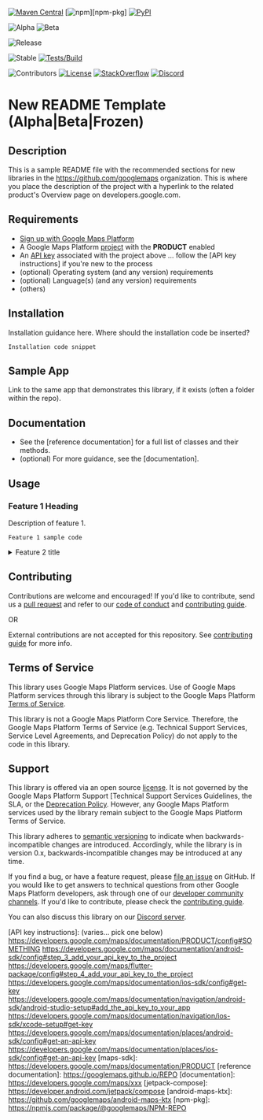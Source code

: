 <!--java/js-only badges-->
[![Maven Central](https://img.shields.io/maven-central/v/com.google.maps.android/MVN-REPO)](https://maven-badges.herokuapp.com/maven-central/com.google.maps.android/MVN-REPO)
[![npm](https://img.shields.io/npm/v/@googlemaps/NPM-REPO)][npm-pkg]
[![PyPI](https://img.shields.io/pypi/v/PYPI-PKG.svg)](https://pypi.python.org/pypi/PYPI-PKG)
<!-- MVN-REPO, NPM-REPO, or PYPI-PKG may or may not be the same as GH repo, e.g, "android-" -->

<!--lifecycle badges-->
![Alpha](https://img.shields.io/badge/release-alpha-orange)
![Beta](https://img.shields.io/badge/stability-beta-yellow)
<!-- add other releases as nec -->
<!--![GHRelease](https://img.shields.io/github/v/release/googlemaps/.github) -->
![Release](https://github.com/googlemaps/REPO/workflows/Release/badge.svg)

<!--repo-specific badges-->
![Stable](https://img.shields.io/badge/stability-stable-green)
[![Tests/Build](https://github.com/googlemaps/REPO/actions/workflows/test.yml/badge.svg)](https://github.com/googlemaps/REPO/actions/workflows/test.yml)
<!-- ![Tests/Build Status](https://github.com/googlemaps/REPO/workflows/Test/badge.svg) -->

<!--constant badges-->
![Contributors](https://img.shields.io/github/contributors/googlemaps/REPO?color=green)
[![License](https://img.shields.io/github/license/googlemaps/REPO?color=blue)][license]
[![StackOverflow](https://img.shields.io/stackexchange/stackoverflow/t/google-maps?color=orange&label=google-maps&logo=stackoverflow)](https://stackoverflow.com/questions/tagged/google-maps)
[![Discord](https://img.shields.io/discord/676948200904589322?color=6A7EC2&logo=discord&logoColor=ffffff)][Discord server]

# New README Template (Alpha|Beta|Frozen)

## Description

This is a sample README file with the recommended sections for new libraries in the <https://github.com/googlemaps> organization. This is where you place the description of the project with a hyperlink to the related product's Overview page on developers.google.com.

## Requirements

- [Sign up with Google Maps Platform]
- A Google Maps Platform [project] with the **PRODUCT** enabled
- An [API key] associated with the project above ... follow the [API key instructions] if you're new to the process
- (optional) Operating system (and any version) requirements
- (optional) Language(s) (and any version) requirements
- (others)

## Installation

Installation guidance here. Where should the installation code be inserted?

```
Installation code snippet
```

## Sample App

Link to the same app that demonstrates this library, if it exists (often a folder within the repo).

## Documentation

- See the [reference documentation] for a full list of classes and their methods.
- (optional) For more guidance, see the [documentation].

## Usage

### Feature 1 Heading

Description of feature 1.

```
Feature 1 sample code
```

<details>
  <summary>Feature 2 title</summary>

### Feature 2 title

This demonstrates hiding a long feature section behind an expandable. If using expandables, it would be best to put all but the first most basic sample in expandables.

```javascript
Feature 2 sample code
```

</details>

## Contributing

Contributions are welcome and encouraged! If you'd like to contribute, send us a [pull request] and refer to our [code of conduct] and [contributing guide].

OR

External contributions are not accepted for this repository. See [contributing guide] for more info.

## Terms of Service

This library uses Google Maps Platform services. Use of Google Maps Platform services through this library is subject to the Google Maps Platform [Terms of Service].

This library is not a Google Maps Platform Core Service. Therefore, the Google Maps Platform Terms of Service (e.g. Technical Support Services, Service Level Agreements, and Deprecation Policy) do not apply to the code in this library.

## Support

This library is offered via an open source [license]. It is not governed by the Google Maps Platform Support [Technical Support Services Guidelines, the SLA, or the [Deprecation Policy]. However, any Google Maps Platform services used by the library remain subject to the Google Maps Platform Terms of Service.

This library adheres to [semantic versioning] to indicate when backwards-incompatible changes are introduced. Accordingly, while the library is in version 0.x, backwards-incompatible changes may be introduced at any time.

If you find a bug, or have a feature request, please [file an issue] on GitHub. If you would like to get answers to technical questions from other Google Maps Platform developers, ask through one of our [developer community channels]. If you'd like to contribute, please check the [contributing guide].

You can also discuss this library on our [Discord server].

<!--repo-specific anchor links-->
[API key]: https://developers.google.com/maps/documentation/PRODUCT/get-api-key
[API key instructions]: (varies... pick one below)
https://developers.google.com/maps/documentation/PRODUCT/config#SOMETHING
https://developers.google.com/maps/documentation/android-sdk/config#step_3_add_your_api_key_to_the_project
https://developers.google.com/maps/flutter-package/config#step_4_add_your_api_key_to_the_project
https://developers.google.com/maps/documentation/ios-sdk/config#get-key
https://developers.google.com/maps/documentation/navigation/android-sdk/android-studio-setup#add_the_api_key_to_your_app
https://developers.google.com/maps/documentation/navigation/ios-sdk/xcode-setup#get-key
https://developers.google.com/maps/documentation/places/android-sdk/config#get-an-api-key
https://developers.google.com/maps/documentation/places/ios-sdk/config#get-an-api-key
[maps-sdk]: https://developers.google.com/maps/documentation/PRODUCT
[reference documentation]: https://googlemaps.github.io/REPO
[documentation]: https://developers.google.com/maps/xxx
[jetpack-compose]: https://developer.android.com/jetpack/compose
[android-maps-ktx]: https://github.com/googlemaps/android-maps-ktx
[npm-pkg]: https://npmjs.com/package/@googlemaps/NPM-REPO

<!--constant anchor links-->
[code of conduct]: ?tab=coc-ov-file#readme
[contributing guide]: CONTRIBUTING.md
[Deprecation Policy]: https://cloud.google.com/maps-platform/terms
[developer community channels]: https://developers.google.com/maps/developer-community
[Discord server]: https://discord.gg/hYsWbmk
[file an issue]: https://github.com/googlemaps/REPO/issues/new/choose
[license]: LICENSE
[pull request]: https://github.com/googlemaps/REPO/compare
[project]: https://developers.google.com/maps/documentation/PRODUCT/cloud-setup#enabling-apis
[semantic versioning]: https://semver.org
[Sign up with Google Maps Platform]: https://console.cloud.google.com/google/maps-apis/start
[similar inquiry]: https://github.com/googlemaps/REPO/issues
[SLA]: https://cloud.google.com/maps-platform/terms/sla
[Technical Support Services Guidelines]: https://cloud.google.com/maps-platform/terms/tssg
[Terms of Service]: https://cloud.google.com/maps-platform/terms
